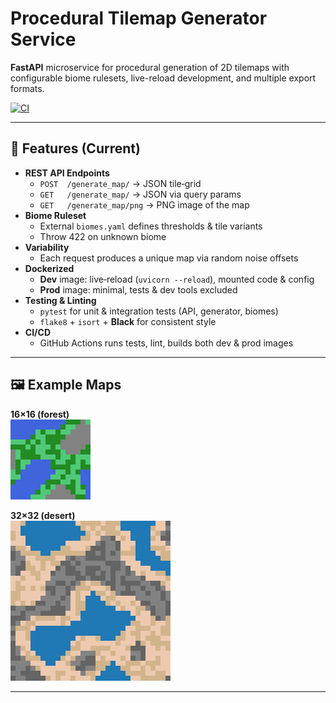 # Procedural Tilemap Generator Service

**FastAPI** microservice for procedural generation of 2D tilemaps with configurable biome rulesets, live-reload development, and multiple export formats.

[![CI](https://github.com/arcticray/procedural-tilemap-generator/actions/workflows/ci.yml/badge.svg)](https://github.com/arcticray/procedural-tilemap-generator/actions/workflows/ci.yml)

---

## 🚀 Features (Current)

- **REST API Endpoints**
  - `POST  /generate_map/` → JSON tile‐grid
  - `GET   /generate_map/` → JSON via query params
  - `GET   /generate_map/png` → PNG image of the map
- **Biome Ruleset**
  - External `biomes.yaml` defines thresholds & tile variants
  - Throw 422 on unknown biome
- **Variability**
  - Each request produces a unique map via random noise offsets
- **Dockerized**
  - **Dev** image: live‐reload (`uvicorn --reload`), mounted code & config
  - **Prod** image: minimal, tests & dev tools excluded
- **Testing & Linting**
  - `pytest` for unit & integration tests (API, generator, biomes)
  - `flake8` + `isort` + **Black** for consistent style
- **CI/CD**
  - GitHub Actions runs tests, lint, builds both dev & prod images

---

## 🖼️ Example Maps

**16×16 (forest)**  
![16x16 Forest](examples/map-16x16-forest.png)

**32×32 (desert)**  
![32x32 Desert](examples/map-32x32-desert.png)

---
